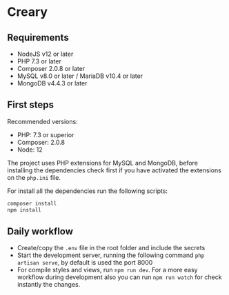 # Creary

## Requirements
- NodeJS v12 or later
- PHP 7.3 or later
- Composer 2.0.8 or later
- MySQL v8.0 or later / MariaDB v10.4 or later
- MongoDB v4.4.3 or later

## First steps

Recommended versions:

-   PHP: 7.3 or superior
-   Composer: 2.0.8
-   Node: 12

The project uses PHP extensions for MySQL and MongoDB, before installing the dependencies check first if you have activated the extensions on the `php.ini` file.

For install all the dependencies run the following scripts:

```bash
composer install
npm install
```

## Daily workflow

-   Create/copy the `.env` file in the root folder and include the secrets
-   Start the development server, running the following command `php artisan serve`, by default is used the port 8000
-   For compile styles and views, run `npm run dev`. For a more easy workflow during development also you can run `npm run watch` for check instantly the changes.
